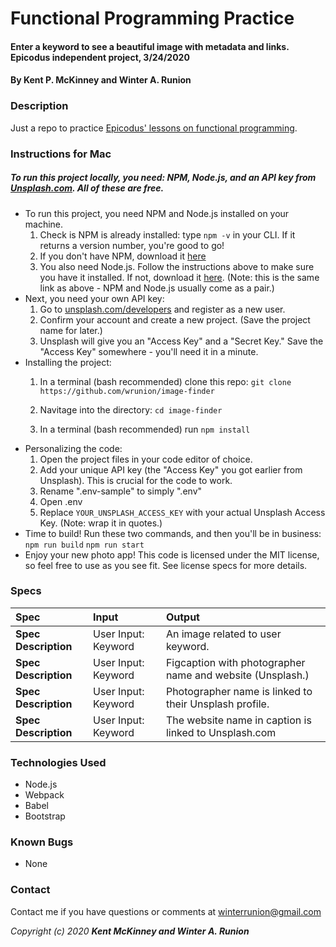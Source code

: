 <!-- Category: Epicodus;HTML/CSS/JS -->

# Functional Programming Practice 

#### Enter a keyword to see a beautiful image with metadata and links. Epicodus independent project, 3/24/2020

#### By **Kent P. McKinney and Winter A. Runion**

### Description
Just a repo to practice [Epicodus' lessons on functional programming](https://www.learnhowtoprogram.com/react-part-time-react-track/functional-programming-with-javascript-d29c6d11-ed51-4309-8e50-d55fa93281ec).

### Instructions for Mac
##### To run this project locally, you need: NPM, Node.js, and an API key from [Unsplash.com](https://unsplash.com/developers). All of these are free.

* To run this project, you need NPM and Node.js installed on your machine. 
    1. Check is NPM is already installed: type `npm -v` in your CLI. If it returns a version number, you're good to go!
    2. If you don't have NPM, download it [here](https://www.npmjs.com/get-npm)
    3. You also need Node.js. Follow the instructions above to make sure you have it installed. If not, download it [here](https://www.npmjs.com/get-npm). (Note: this is the same link as above - NPM and Node.js usually come as a pair.)
* Next, you need your own API key: 
    1. Go to [unsplash.com/developers](https://unsplash.com/developers) and register as a new user.
    2. Confirm your account and create a new project. (Save the project name for later.)
    3. Unsplash will give you an "Access Key" and a "Secret Key." Save the "Access Key" somewhere - you'll need it in a minute.
* Installing the project: 
    1. In a terminal (bash recommended) clone this repo: 
`git clone https://github.com/wrunion/image-finder`
    2. Navitage into the directory: `cd image-finder`

  3. In a terminal (bash recommended) run `npm install`
* Personalizing the code:
  1. Open the project files in your code editor of choice.
  2. Add your unique API key (the "Access Key" you got earlier from Unsplash). This is crucial for the code to work.
  3. Rename ".env-sample" to simply ".env" 
  4. Open .env
  5. Replace `YOUR_UNSPLASH_ACCESS_KEY` with your actual Unsplash Access Key. (Note: wrap it in quotes.)
* Time to build! Run these two commands, and then you'll be in business:
      `npm run build`
      `npm run start`
* Enjoy your new photo app! This code is licensed under the MIT license, so feel free to use as you see fit. See license specs for more details.

### Specs
| Spec | Input | Output |
| :-------------     | :------------- | :------------- |
| **Spec Description**  | User Input: Keyword | An image related to user keyword. |
| **Spec Description**  | User Input: Keyword | Figcaption with photographer name and website (Unsplash.) |
| **Spec Description**  | User Input: Keyword | Photographer name is linked to their Unsplash profile. |
| **Spec Description**  | User Input: Keyword | The website name in caption is linked to Unsplash.com |

### Technologies Used
* Node.js
* Webpack
* Babel
* Bootstrap

### Known Bugs
* None

### Contact

Contact me if you have questions or comments at winterrunion@gmail.com

_Copyright (c) 2020 **Kent McKinney and Winter A. Runion**_
